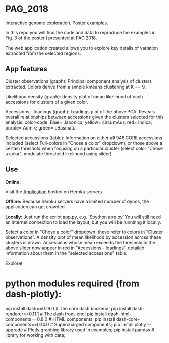 # PAG_2018
Interactive genome exploration. Poster examples.

In this repo you will find the code and data to reproduce the examples in Fig. 3 of the poster i presented at PAG 2018.

The web application created allows you to explore key details of variation extracted from the selected regions:

## App features

Cluster observations (graph): Principal component analysis of clusters extracted. Colors derive from a simple kmeans clustering at K == 9.

Likelihood density (graph): density plot of mean likelihood of each accessions for clusters of a given color.

Accessions - loadings (graph): Loadings plot of the above PCA. Reveals overall relationships between accessions given the clusters selected for this analysis. color-code: Blue= Japonica; yellow= circumAus; red= Indica; purple= Admix; green= cBasmati.

Selected accessions (table): Information on either all 948 CORE accessions included (select Full-colors in "Chose a color" dropdown), or those above a certain threshold when focusing on a particular cluster (select color "Chose a color", modulate threshold likelihood using slider).

## Use
**Online:**

Visit the [Application](https://pag18-plots.herokuapp.com/) hosted on Heroku servers.

**Offline:**
Because heroku servers have a limited number of dynos, the application can get crowded.

**Locally:** 
Just run the script app.py, e.g. '$python app.py'
You will still need an internet connection to load the layout, but you will be runninng it locally.

  Select a color in "Chose a color" dropdown: these refer to colors in "Cluster observations". A density plot of mean likelihood by accession across these clusters is drawn. Accessions whose mean exceeds the threshold in the above slider now appear in red in "Accessions - loadings", detailed information about them in the "selected accessions" table.
  
  Explore!

# python modules required (from dash-plotly):

pip install dash==0.19.0  # The core dash backend;
pip install dash-renderer==0.11.1  # The dash front-end;
pip install dash-html-components==0.8.0  # HTML components;
pip install dash-core-components==0.14.0  # Supercharged components;
pip install plotly --upgrade  # Plotly graphing library used in examples;
pip install pandas  # library for working with data;

